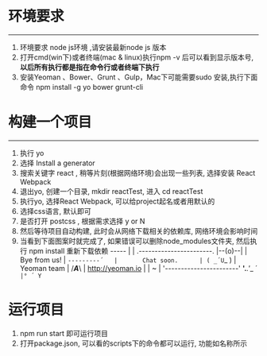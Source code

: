 # 环境要求

***

1. 环境要求 node js环境 ,请安装最新node js 版本
2. 打开cmd(win下)或者终端(mac & linux)执行npm -v 后可以看到显示版本号, **以后所有执行都是指在命令行或者终端下执行**
3. 安装Yeoman 、Bower、Grunt 、Gulp，Mac下可能需要sudo 安装,执行下面命令
   npm install -g yo bower grunt-cli

# 构建一个项目

***

1. 执行 yo 
2. 选择 Install a generator
3. 搜索关键字 react , 稍等片刻(根据网络环境)会出现一些列表, 选择安装 React Webpack
4. 退出yo, 创建一个目录, mkdir reactTest, 进入 cd reactTest
5. 执行yo, 选择React Webpack, 可以给project起名或者用默认的
6. 选择css语言, 默认即可
7. 是否打开 postcss , 根据需求选择 y or N
8. 然后等待项目自动构建,  此时会从网络下载相关的依赖库, 网络环境会影响时间
9. 当看到下面图案时就完成了, 如果错误可以删除node_modules文件夹, 然后执行 npm install 重新下载依赖
     _-----_
    |       |    .-----------------------.
    |--(o)--|    |      Bye from us!     |
   `---------´   |       Chat soon.      |
    ( _´U`_ )    |      Yeoman team      |
    /___A___\    |    http://yeoman.io   |
     |  ~  |     '-----------------------'
   __'.___.'__
 ´   `  |° ´ Y `

# 运行项目

1. npm run start 即可运行项目
2. 打开package.json, 可以看的scripts下的命令都可以运行, 功能如名称所示
